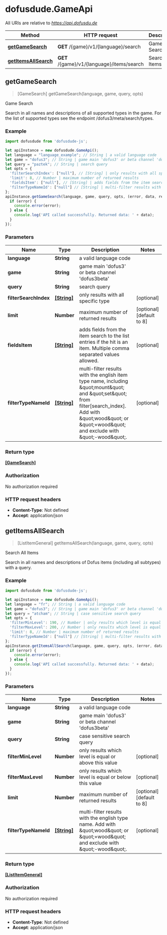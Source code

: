 # dofusdude.GameApi

All URIs are relative to *https://api.dofusdu.de*

Method | HTTP request | Description
------------- | ------------- | -------------
[**getGameSearch**](GameApi.md#getGameSearch) | **GET** /{game}/v1/{language}/search | Game Search
[**getItemsAllSearch**](GameApi.md#getItemsAllSearch) | **GET** /{game}/v1/{language}/items/search | Search All Items



## getGameSearch

> [GameSearch] getGameSearch(language, game, query, opts)

Game Search

Search in all names and descriptions of all supported types in the game. For the list of supported types see the endpoint /dofus3/meta/search/types.

### Example

```javascript
import dofusdude from 'dofusdude-js';

let apiInstance = new dofusdude.GameApi();
let language = "language_example"; // String | a valid language code
let game = "dofus3"; // String | game main 'dofus3' or beta channel 'dofus3beta'
let query = "paztek"; // String | search query
let opts = {
  'filterSearchIndex': ["null"], // [String] | only results with all specific type
  'limit': 8, // Number | maximum number of returned results
  'fieldsItem': ["null"], // [String] | adds fields from the item search to the list entries if the hit is an item. Multiple comma separated values allowed.
  'filterTypeNameId': ["null"] // [String] | multi-filter results with the english item type name, including \"mount\" and \"set\" from filter[search_index]. Add with \"wood\" or \"+wood\" and exclude with \"-wood\".
};
apiInstance.getGameSearch(language, game, query, opts, (error, data, response) => {
  if (error) {
    console.error(error);
  } else {
    console.log('API called successfully. Returned data: ' + data);
  }
});
```

### Parameters


Name | Type | Description  | Notes
------------- | ------------- | ------------- | -------------
 **language** | **String**| a valid language code | 
 **game** | **String**| game main &#39;dofus3&#39; or beta channel &#39;dofus3beta&#39; | 
 **query** | **String**| search query | 
 **filterSearchIndex** | [**[String]**](String.md)| only results with all specific type | [optional] 
 **limit** | **Number**| maximum number of returned results | [optional] [default to 8]
 **fieldsItem** | [**[String]**](String.md)| adds fields from the item search to the list entries if the hit is an item. Multiple comma separated values allowed. | [optional] 
 **filterTypeNameId** | [**[String]**](String.md)| multi-filter results with the english item type name, including \&quot;mount\&quot; and \&quot;set\&quot; from filter[search_index]. Add with \&quot;wood\&quot; or \&quot;+wood\&quot; and exclude with \&quot;-wood\&quot;. | [optional] 

### Return type

[**[GameSearch]**](GameSearch.md)

### Authorization

No authorization required

### HTTP request headers

- **Content-Type**: Not defined
- **Accept**: application/json


## getItemsAllSearch

> [ListItemGeneral] getItemsAllSearch(language, game, query, opts)

Search All Items

Search in all names and descriptions of Dofus items (including all subtypes) with a query.

### Example

```javascript
import dofusdude from 'dofusdude-js';

let apiInstance = new dofusdude.GameApi();
let language = "fr"; // String | a valid language code
let game = "dofus3"; // String | game main 'dofus3' or beta channel 'dofus3beta'
let query = "atcham"; // String | case sensitive search query
let opts = {
  'filterMinLevel': 190, // Number | only results which level is equal or above this value
  'filterMaxLevel': 200, // Number | only results which level is equal or below this value
  'limit': 8, // Number | maximum number of returned results
  'filterTypeNameId': ["null"] // [String] | multi-filter results with the english type name. Add with \"wood\" or \"+wood\" and exclude with \"-wood\".
};
apiInstance.getItemsAllSearch(language, game, query, opts, (error, data, response) => {
  if (error) {
    console.error(error);
  } else {
    console.log('API called successfully. Returned data: ' + data);
  }
});
```

### Parameters


Name | Type | Description  | Notes
------------- | ------------- | ------------- | -------------
 **language** | **String**| a valid language code | 
 **game** | **String**| game main &#39;dofus3&#39; or beta channel &#39;dofus3beta&#39; | 
 **query** | **String**| case sensitive search query | 
 **filterMinLevel** | **Number**| only results which level is equal or above this value | [optional] 
 **filterMaxLevel** | **Number**| only results which level is equal or below this value | [optional] 
 **limit** | **Number**| maximum number of returned results | [optional] [default to 8]
 **filterTypeNameId** | [**[String]**](String.md)| multi-filter results with the english type name. Add with \&quot;wood\&quot; or \&quot;+wood\&quot; and exclude with \&quot;-wood\&quot;. | [optional] 

### Return type

[**[ListItemGeneral]**](ListItemGeneral.md)

### Authorization

No authorization required

### HTTP request headers

- **Content-Type**: Not defined
- **Accept**: application/json


